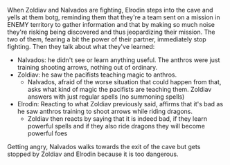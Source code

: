 When Zoldiav and Nalvados are fighting, Elrodin steps into the cave and yells at them botg, reminding them that they're a team sent on a mission in ENEMY territory to gather information and that by making so much noise they're risking being discovered and thus jeopardizing their mission. The two of them, fearing a bit the power of their partner, immediately stop fighting. Then they talk about what they've learned:
- Nalvados: he didn't see or learn anything useful. The anthros were just training shooting arrows, nothing out of ordinary.
- Zoldiav: he saw the pacifists teaching magic to anthros.
  - Nalvados, afraid of the worse situation that could happen from that, asks what kind of magic the pacifists are teaching them. Zoldiav answers with just regular spells (no summoning spells)
- Elrodin: Reacting to what Zoldiav previously said, affirms that it's bad as he saw anthros training to shoot arrows while riding dragons.
  - Zoldiav then reacts by saying that it is indeed bad, if they learn powerful spells and if they also ride dragons they will become powerful foes

Getting angry, Nalvados walks towards the exit of the cave but gets stopped by Zoldiav and Elrodin because it is too dangerous.
